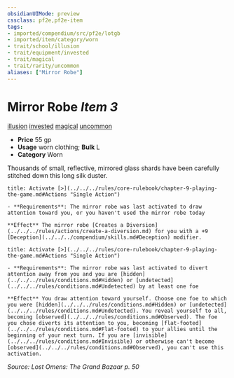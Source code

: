 ```yaml
---
obsidianUIMode: preview
cssclass: pf2e,pf2e-item
tags:
- imported/compendium/src/pf2e/lotgb
- imported/item/category/worn
- trait/school/illusion
- trait/equipment/invested
- trait/magical
- trait/rarity/uncommon
aliases: ["Mirror Robe"]
---
```

# Mirror Robe *Item 3*  
[illusion](illusion.md)  [invested](invested.md)  [magical](magical.md)  [uncommon](uncommon.md)  

- **Price** 55 gp
- **Usage** worn clothing; **Bulk** L
- **Category** Worn

Thousands of small, reflective, mirrored glass shards have been carefully stitched down this long silk duster.

```ad-embed-ability
title: Activate [>](../../../rules/core-rulebook/chapter-9-playing-the-game.md#Actions "Single Action")

- **Requirements**: The mirror robe was last activated to draw attention toward you, or you haven't used the mirror robe today

**Effect** The mirror robe [Creates a Diversion](../../../rules/actions/create-a-diversion.md) for you with a +9 [Deception](../../../compendium/skills.md#Deception) modifier.
```

```ad-embed-ability
title: Activate [>](../../../rules/core-rulebook/chapter-9-playing-the-game.md#Actions "Single Action")

- **Requirements**: The mirror robe was last activated to divert attention away from you and you are [hidden](../../../rules/conditions.md#Hidden) or [undetected](../../../rules/conditions.md#Undetected) by at least one foe

**Effect** You draw attention toward yourself. Choose one foe to which you were [hidden](../../../rules/conditions.md#Hidden) or [undetected](../../../rules/conditions.md#Undetected). You reveal yourself to all, becoming [observed](../../../rules/conditions.md#Observed). The foe you chose diverts its attention to you, becoming [flat-footed](../../../rules/conditions.md#Flat-footed) to your allies until the beginning of your next turn. If you are [invisible](../../../rules/conditions.md#Invisible) or otherwise can't become [observed](../../../rules/conditions.md#Observed), you can't use this activation.
```

*Source: Lost Omens: The Grand Bazaar p. 50*

